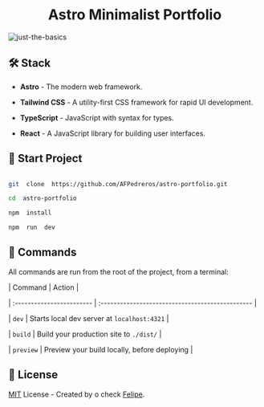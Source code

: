 <h1  align="center">Astro Minimalist Portfolio</h1>

![just-the-basics](https://github.com/withastro/astro/assets/2244813/a0a5533c-a856-4198-8470-2d67b1d7c554)

## 🛠️ Stack

- **Astro** - The modern web framework.

- **Tailwind CSS** - A utility-first CSS framework for rapid UI development.

- **TypeScript** - JavaScript with syntax for types.

- **React** - A JavaScript library for building user interfaces.

## 🚀 Start Project

```bash

git  clone  https://github.com/AFPedreros/astro-portfolio.git

cd  astro-portfolio

npm  install

npm  run  dev

```

## 🧞 Commands

All commands are run from the root of the project, from a terminal:

| Command | Action |

| :------------------------ | :----------------------------------------------- |

| `dev` | Starts local dev server at `localhost:4321` |

| `build` | Build your production site to `./dist/` |

| `preview` | Preview your build locally, before deploying |

## 🔑 License

[MIT](https://github.com/AFPedreros) License - Created by o check [Felipe](https://github.com/AFPedreros).
